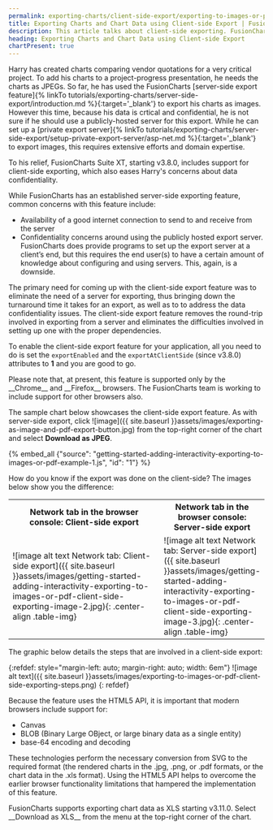 ```yaml
---
permalink: exporting-charts/client-side-export/exporting-to-images-or-pdf-using-client-side-exporting.html
title: Exporting Charts and Chart Data using Client-side Export | FusionCharts
description: This article talks about client-side exporting. FusionCharts has support for exporting to images or PDF using client-side exporting.
heading: Exporting Charts and Chart Data using Client-side Export
chartPresent: true
---
```


Harry has created charts comparing vendor quotations for a very critical project. To add his charts to a project-progress presentation, he needs the charts as JPEGs. So far, he has used the FusionCharts [server-side export feature]{% linkTo tutorials/exporting-charts/server-side-export/introduction.md %}{:target='_blank'} to export his charts as images. However this time, because his data is crtical and confidential, he is not sure if he should use a publicly-hosted server for this export. While he can set up a [private export server]{% linkTo tutorials/exporting-charts/server-side-export/setup-private-export-server/asp-net.md %}{:target='_blank'} to export images, this requires extensive efforts and domain expertise. 

To his relief, FusionCharts Suite XT, starting v3.8.0, includes support for client-side exporting, which also eases Harry's concerns about data confidentiality.

While FusionCharts has an established server-side exporting feature, common concerns with this feature include:

* Availability of a good internet connection to send to and receive from the server
* Confidentiality concerns around using the publicly hosted export server. 
FusionCharts does provide programs to set up the export server at a client’s end, but this requires the end user(s) to have a certain amount of knowledge about configuring and using servers. This, again, is a downside. 

The primary need for coming up with the client-side export feature  was to eliminate the need of a server for exporting, thus bringing down the turnaround time it takes for an export, as well as to to address the data confidentiality issues. The client-side export feature removes the round-trip involved in exporting from a  server and eliminates the difficulties involved in setting up one with the proper dependencies.

To enable the client-side export feature for your application, all you need to do is set the `exportEnabled` and the `exportAtClientSide` (since v3.8.0) attributes to __1__ and you are good to go.

<p class="text-info">
Please note that, at present, this feature is supported only by the __Chrome__ and __Firefox__ browsers. The FusionCharts team is working to include support for other browsers also.
</p>

The sample chart below showcases the client-side export feature. As with server-side export, click ![image]({{ site.baseurl }}assets/images/exporting-as-image-and-pdf-export-button.jpg) from the top-right corner of the chart and select __Download as JPEG__.

{% embed_all {"source": "getting-started-adding-interactivity-exporting-to-images-or-pdf-example-1.js", "id": "1"} %}

How do you know if the export was done on the client-side? The images below show you the difference:

<table>
	<tr>
		<th style="width: 90%; "> <center> Network tab in the browser console: Client-side export </center> </th>
		<th style="width: 90%"> <center> Network tab in the browser console: Server-side export </center> </th>		
	</tr>
	<tr>
		<td style="width: 90"> ![image alt text Network tab: Client-side export]({{ site.baseurl }}assets/images/getting-started-adding-interactivity-exporting-to-images-or-pdf-client-side-exporting-image-2.jpg){: .center-align .table-img} </td>
		<td style="width: 90%"> ![image alt text Network tab: Server-side export]({{ site.baseurl }}assets/images/getting-started-adding-interactivity-exporting-to-images-or-pdf-client-side-exporting-image-3.jpg){: .center-align .table-img} </td>
	</tr>
</table>

The graphic below details the steps that are involved in a client-side export:

{:refdef: style="margin-left: auto; margin-right: auto; width: 6em"}
![image alt text]({{ site.baseurl }}assets/images/exporting-to-images-or-pdf-client-side-exporting-steps.png)
{: refdef}

Because the feature uses the HTML5 API, it is important that modern browsers include support for:

* Canvas
* BLOB (Binary Large OBject, or large binary data as a single entity)
* base-64 encoding and decoding

These technologies perform the necessary conversion from SVG to the required format (the rendered charts in the .jpg, .png, or .pdf formats, or the chart data in the .xls format). Using the HTML5 API helps to overcome the earlier browser functionality limitations that hampered the implementation of this feature.

<p class="text-info"> FusionCharts supports exporting chart data as XLS starting v3.11.0. Select __Download as XLS__ from the menu at the top-right corner of the chart. </p>